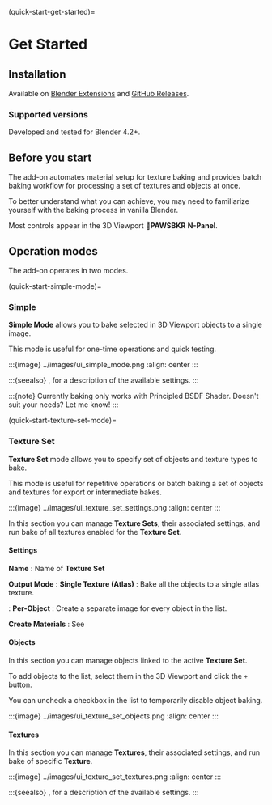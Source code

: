 (quick-start-get-started)=
# Get Started

## Installation

Available on [Blender Extensions] and [GitHub Releases].

[Blender Extensions]: https://extensions.blender.org/add-ons/paws-bakery
[GitHub Releases]: https://github.com/pawsgineer/b3d_paws_bakery/releases

### Supported versions

Developed and tested for Blender 4.2+.

## Before you start

The add-on automates material setup for texture baking and provides batch baking
workflow for processing a set of textures and objects at once.

To better understand what you can achieve, you may need to familiarize yourself
with the baking process in vanilla Blender.

Most controls appear in the 3D Viewport **🍰PAWSBKR** **N-Panel**.

## Operation modes

The add-on operates in two modes.

(quick-start-simple-mode)=
### Simple

**Simple Mode** allows you to bake selected in 3D Viewport objects to a single image.

This mode is useful for one-time operations and quick testing.

:::{image} ../images/ui_simple_mode.png
:align: center
:::

:::{seealso}
[](bake_settings.md), for a description of the available settings.
:::

:::{note}
Currently baking only works with Principled BSDF Shader.
Doesn't suit your needs? Let me know!
:::

(quick-start-texture-set-mode)=
### Texture Set

**Texture Set** mode allows you to specify set of objects and texture types to bake.

This mode is useful for repetitive operations or batch baking a set of objects and
textures for export or intermediate bakes.

:::{image} ../images/ui_texture_set_settings.png
:align: center
:::

In this section you can manage **Texture Sets**, their associated settings, and
run bake of all textures enabled for the **Texture Set**.

#### Settings

**Name**
: Name of **Texture Set**

**Output Mode**
: **Single Texture (Atlas)**
  : Bake all the objects to a single atlas texture.

: **Per-Object**
  : Create a separate image for every object in the list.

**Create Materials**
: See [](./automatic_material_creation.md)

#### Objects

In this section you can manage objects linked to the active **Texture Set**.

To add objects to the list, select them in the 3D Viewport and click the `+` button.

You can uncheck a checkbox in the list to temporarily disable object baking.

:::{image} ../images/ui_texture_set_objects.png
:align: center
:::

#### Textures

In this section you can manage **Textures**, their associated settings, and
run bake of specific **Texture**.

:::{image} ../images/ui_texture_set_textures.png
:align: center
:::

:::{seealso}
[](bake_settings.md), for a description of the available settings.
:::
